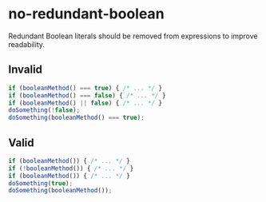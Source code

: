 # no-redundant-boolean

Redundant Boolean literals should be removed from expressions to improve readability.

## Invalid

<!-- eslint-skip -->
```js invalid
if (booleanMethod() === true) { /* ... */ }
if (booleanMethod() === false) { /* ... */ }
if (booleanMethod() || false) { /* ... */ }
doSomething(!false);
doSomething(booleanMethod() === true);
```

## Valid

```js valid
if (booleanMethod()) { /* ... */ }
if (!booleanMethod()) { /* ... */ }
if (booleanMethod()) { /* ... */ }
doSomething(true);
doSomething(booleanMethod());
```

